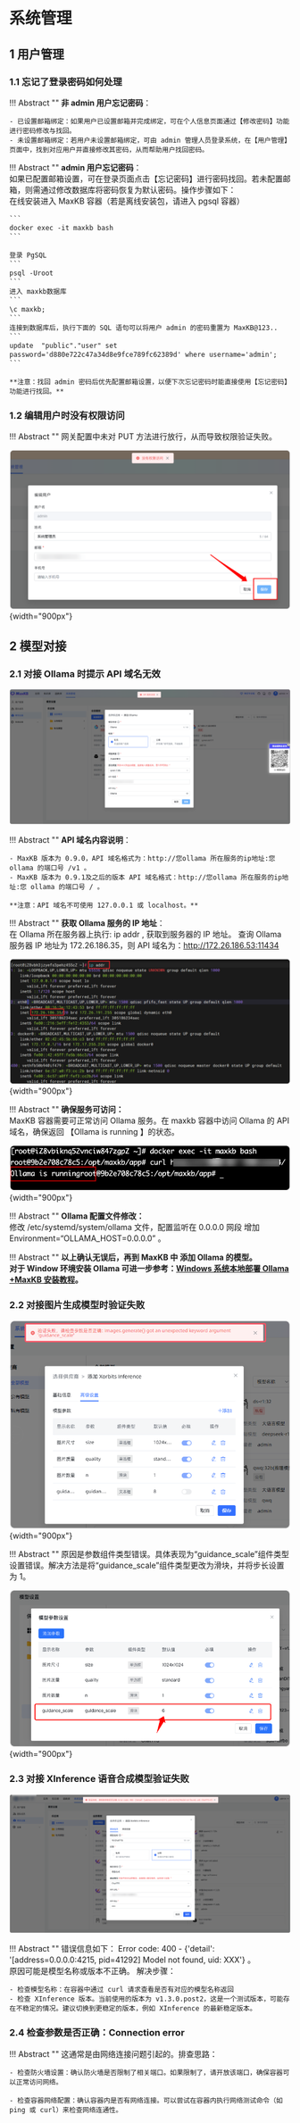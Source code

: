 # 系统管理

## 1 用户管理

### 1.1 忘记了登录密码如何处理

!!! Abstract ""
    **非 admin 用户忘记密码**：

    - 已设置邮箱绑定：如果用户已设置邮箱并完成绑定，可在个人信息页面通过【修改密码】功能进行密码修改与找回。
    - 未设置邮箱绑定：若用户未设置邮箱绑定，可由 admin 管理人员登录系统，在【用户管理】页面中，找到对应用户并直接修改其密码，从而帮助用户找回密码。

!!! Abstract ""
    **admin 用户忘记密码**：  
    如果已配置邮箱设置，可在登录页面点击【忘记密码】进行密码找回。若未配置邮箱，则需通过修改数据库将密码恢复为默认密码。操作步骤如下：  
    在线安装进入 MaxKB 容器（若是离线安装包，请进入 pgsql 容器） 

    ```
    docker exec -it maxkb bash
    ```

    登录 PgSQL
    ```
    psql -Uroot
    ```
    进入 maxkb数据库
    ```
    \c maxkb;
    ```
    连接到数据库后，执行下面的 SQL 语句可以将用户 admin 的密码重置为 MaxKB@123..
    ```
    update  "public"."user" set password='d880e722c47a34d8e9fce789fc62389d' where username='admin';
    ```

    **注意：找回 admin 密码后优先配置邮箱设置，以便下次忘记密码时能直接使用【忘记密码】功能进行找回。**




### 1.2 编辑用户时没有权限访问

!!! Abstract ""
    网关配置中未对 PUT 方法进行放行，从而导致权限验证失败。

![doc](../img/FAQ/报错没有权限.png){width="900px"}
    

## 2 模型对接

### 2.1 对接 Ollama 时提示 API 域名无效

![doc](../img/FAQ/API域名无效.png)

!!! Abstract ""
    **API 域名内容说明**： 

    - MaxKB 版本为 0.9.0，API 域名格式为：http://您ollama 所在服务的ip地址:您 ollama 的端口号 /v1 。 
    - MaxKB 版本为 0.9.1及之后的版本 API 域名格式：http://您ollama 所在服务的ip地址:您 ollama 的端口号 / 。 

    **注意：API 域名不可使用 127.0.0.1 或 localhost。**

!!! Abstract ""
    **获取 Ollama 服务的 IP 地址**：   
    在 Ollama 所在服务器上执行: ip addr , 获取到服务器的 IP 地址。 查询 Ollama 服务器 IP 地址为 172.26.186.35，则 API 域名为：http://172.26.186.53:11434

![doc](../img/FAQ/获取ipaddr.png){width="900px"}

!!! Abstract ""
    **确保服务可访问：**   
    MaxKB 容器需要可正常访问 Ollama 服务。在 maxkb 容器中访问 Ollama 的 API 域名，确保返回 【Ollama is running 】的状态。

![doc](../img/FAQ/ollama可访问.png){width="900px"}

!!! Abstract ""
    **Ollama 配置文件修改：**  
    修改 /etc/systemd/system/ollama 文件，配置监听在 0.0.0.0 网段 增加 Environment=“OLLAMA_HOST=0.0.0.0” 。

!!! Abstract ""
    **以上确认无误后，再到 MaxKB 中 添加 Ollama 的模型。  
    对于 Window 环境安装 Ollama 可进一步参考：[Windows 系统本地部署 Ollama +MaxKB 安装教程](https://kb.fit2cloud.com/?p=349d848b-7a0a-421b-8029-38e0440f35d4)。**



### 2.2 对接图片生成模型时验证失败
![doc](../img/FAQ/图片生成模型验证失败.png){width="900px"}

!!! Abstract ""
    原因是参数组件类型错误。具体表现为“guidance_scale”组件类型设置错误。解决方法是将“guidance_scale”组件类型更改为滑块，并将步长设置为 1。

![doc](../img/FAQ/设置步长为1.png){width="900px"}

### 2.3 对接 XInference 语音合成模型验证失败
![doc](../img/FAQ/对接XInferenc语音模型失败.png)

!!! Abstract ""
    错误信息如下： Error code: 400 - {'detail': '[address=0.0.0.0:4215, pid=41292] Model not found, uid: XXX'} 。  
    原因可能是模型名称或版本不正确。 解决步骤：  

    - 检查模型名称：在容器中通过 curl 请求查看是否有对应的模型名称返回
    - 检查 XInference 版本。当前使用的版本为 v1.3.0.post2，这是一个测试版本，可能存在不稳定的情况。建议切换到更稳定的版本，例如 XInference 的最新稳定版本。


### 2.4 检查参数是否正确：Connection error

!!! Abstract ""
    这通常是由网络连接问题引起的。排查思路：  
    
    - 检查防火墙设置：确认防火墙是否限制了相关端口。如果限制了，请开放该端口，确保容器可以正常访问网络。

    - 检查容器网络配置：确认容器内是否有网络连接。可以尝试在容器内执行网络测试命令（如 ping 或 curl）来检查网络连通性。